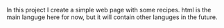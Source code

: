 In this project I create a simple web page with some recipes. html is the main languge here for now, but it will contain other languges in the future.